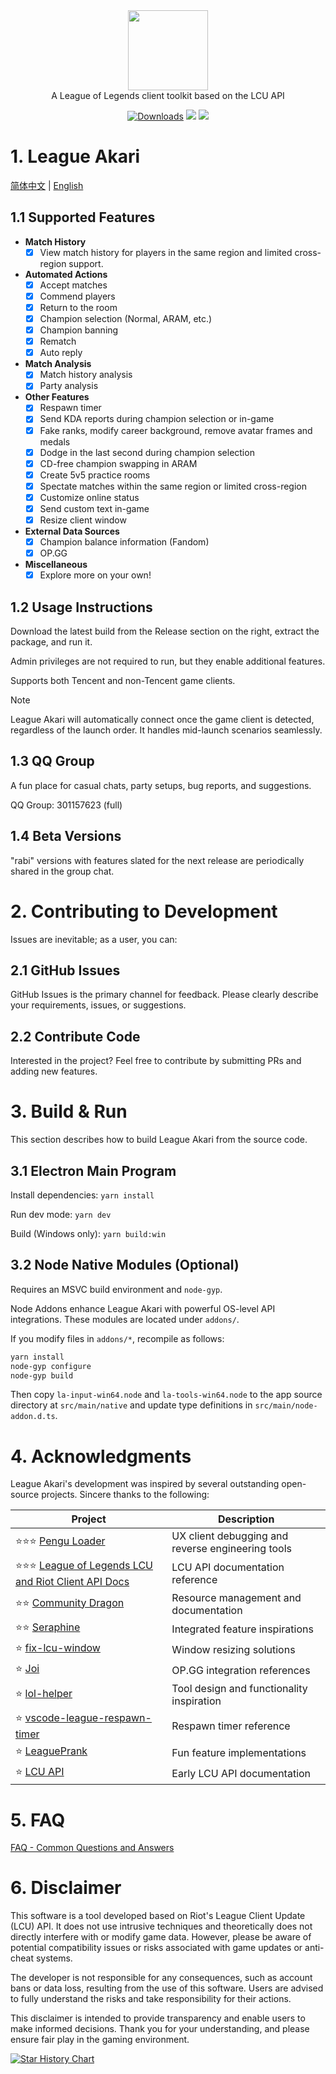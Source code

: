 <div align="center">
  <div>
    <img
    src="https://github.com/Hanxven/LeagueAkari/raw/HEAD/pictures/logo.png"
    width="128"
    height="128"
    />
  </div>
  A League of Legends client toolkit based on the LCU API
</div>

<p align="center">
    <a href="https://github.com/Hanxven/LeagueAkari/releases"><img src="https://img.shields.io/github/release/Hanxven/LeagueAkari.svg?style=flat-square&maxAge=600" alt="Downloads"></a>
    <a href="https://github.com/Hanxven/LeagueAkari/releases">
    <img src="https://img.shields.io/github/downloads/Hanxven/LeagueAkari/total?style=flat&label=Downloads"></a>
    <a href="https://github.com/Hanxven/LeagueAkari/stargazers">
    <img src="https://img.shields.io/github/stars/Hanxven/LeagueAkari?style=flat&label=Stars">
  </a>
</p>

# 1. League Akari

[简体中文](README.md) | [English](README-en.md)

## 1.1 Supported Features

- **Match History**
  - [x] View match history for players in the same region and limited cross-region support.
- **Automated Actions**
  - [x] Accept matches
  - [x] Commend players
  - [x] Return to the room
  - [x] Champion selection (Normal, ARAM, etc.)
  - [x] Champion banning
  - [x] Rematch
  - [x] Auto reply
- **Match Analysis**
  - [x] Match history analysis
  - [x] Party analysis
- **Other Features**
  - [x] Respawn timer
  - [x] Send KDA reports during champion selection or in-game
  - [x] Fake ranks, modify career background, remove avatar frames and medals
  - [x] Dodge in the last second during champion selection
  - [x] CD-free champion swapping in ARAM
  - [x] Create 5v5 practice rooms
  - [x] Spectate matches within the same region or limited cross-region
  - [x] Customize online status
  - [x] Send custom text in-game
  - [x] Resize client window
- **External Data Sources**
  - [x] Champion balance information (Fandom)
  - [x] OP.GG
- **Miscellaneous**
  - [x] Explore more on your own!

## 1.2 Usage Instructions

Download the latest build from the Release section on the right, extract the package, and run it.

Admin privileges are not required to run, but they enable additional features.

Supports both Tencent and non-Tencent game clients.

> [!NOTE]
> League Akari will automatically connect once the game client is detected, regardless of the launch order. It handles mid-launch scenarios seamlessly.

## 1.3 QQ Group

A fun place for casual chats, party setups, bug reports, and suggestions.

QQ Group: 301157623 (full)

## 1.4 Beta Versions

"rabi" versions with features slated for the next release are periodically shared in the group chat.

# 2. Contributing to Development

Issues are inevitable; as a user, you can:

## 2.1 GitHub Issues

GitHub Issues is the primary channel for feedback. Please clearly describe your requirements, issues, or suggestions.

## 2.2 Contribute Code

Interested in the project? Feel free to contribute by submitting PRs and adding new features.

# 3. Build & Run

This section describes how to build League Akari from the source code.

## 3.1 Electron Main Program

Install dependencies: `yarn install`

Run dev mode: `yarn dev`

Build (Windows only): `yarn build:win`

## 3.2 Node Native Modules (Optional)

Requires an MSVC build environment and `node-gyp`.

Node Addons enhance League Akari with powerful OS-level API integrations. These modules are located under `addons/`.

If you modify files in `addons/*`, recompile as follows:

```bash
yarn install
node-gyp configure
node-gyp build
```

Then copy `la-input-win64.node` and `la-tools-win64.node` to the app source directory at `src/main/native` and update type definitions in `src/main/node-addon.d.ts`.

# 4. Acknowledgments

League Akari's development was inspired by several outstanding open-source projects. Sincere thanks to the following:

| Project                                                                                                   | Description                                       |
| --------------------------------------------------------------------------------------------------------- | ------------------------------------------------- |
| ⭐⭐⭐ [Pengu Loader](https://github.com/PenguLoader/PenguLoader)                                         | UX client debugging and reverse engineering tools |
| ⭐⭐⭐ [League of Legends LCU and Riot Client API Docs](https://github.com/KebsCS/lcu-and-riotclient-api) | LCU API documentation reference                   |
| ⭐⭐ [Community Dragon](https://www.communitydragon.org/documentation/assets)                             | Resource management and documentation             |
| ⭐⭐ [Seraphine](https://github.com/Zzaphkiel/Seraphine)                                                  | Integrated feature inspirations                   |
| ⭐ [fix-lcu-window](https://github.com/LeagueTavern/fix-lcu-window)                                       | Window resizing solutions                         |
| ⭐ [Joi](https://github.com/watchingfun/Joi)                                                              | OP.GG integration references                      |
| ⭐ [lol-helper](https://github.com/4379711/lol-helper)                                                    | Tool design and functionality inspiration         |
| ⭐ [vscode-league-respawn-timer](https://github.com/Coooookies/vscode-league-respawn-timer)               | Respawn timer reference                           |
| ⭐ [LeaguePrank](https://github.com/LeagueTavern/LeaguePrank)                                             | Fun feature implementations                       |
| ⭐ [LCU API](https://www.mingweisamuel.com/lcu-schema/tool/#/)                                            | Early LCU API documentation                       |

# 5. FAQ

[FAQ - Common Questions and Answers](https://hanxven.github.io/LeagueAkari/faq.html)

# 6. Disclaimer

This software is a tool developed based on Riot's League Client Update (LCU) API. It does not use intrusive techniques and theoretically does not directly interfere with or modify game data. However, please be aware of potential compatibility issues or risks associated with game updates or anti-cheat systems.

The developer is not responsible for any consequences, such as account bans or data loss, resulting from the use of this software. Users are advised to fully understand the risks and take responsibility for their actions.

This disclaimer is intended to provide transparency and enable users to make informed decisions. Thank you for your understanding, and please ensure fair play in the gaming environment.

[![Star History Chart](https://api.star-history.com/svg?repos=Hanxven/LeagueAkari&type=Date)](https://star-history.com/#Hanxven/LeagueAkari&Date)
